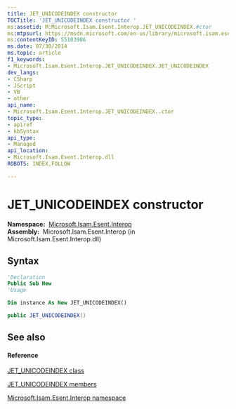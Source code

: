 ```yaml
---
title: JET_UNICODEINDEX constructor 
TOCTitle: 'JET_UNICODEINDEX constructor '
ms:assetid: M:Microsoft.Isam.Esent.Interop.JET_UNICODEINDEX.#ctor
ms:mtpsurl: https://msdn.microsoft.com/en-us/library/microsoft.isam.esent.interop.jet_unicodeindex.jet_unicodeindex(v=EXCHG.10)
ms:contentKeyID: 55103986
ms.date: 07/30/2014
ms.topic: article
f1_keywords:
- Microsoft.Isam.Esent.Interop.JET_UNICODEINDEX.JET_UNICODEINDEX
dev_langs:
- CSharp
- JScript
- VB
- other
api_name: 
- Microsoft.Isam.Esent.Interop.JET_UNICODEINDEX..ctor
topic_type: 
- apiref
- kbSyntax
api_type: 
- Managed
api_location: 
- Microsoft.Isam.Esent.Interop.dll
ROBOTS: INDEX,FOLLOW

---
```


# JET_UNICODEINDEX constructor

**Namespace:**  [Microsoft.Isam.Esent.Interop](hh596136\(v=exchg.10\).md)  
**Assembly:**  Microsoft.Isam.Esent.Interop (in Microsoft.Isam.Esent.Interop.dll)

## Syntax

``` vb
'Declaration
Public Sub New
'Usage

Dim instance As New JET_UNICODEINDEX()
```

``` csharp
public JET_UNICODEINDEX()
```

## See also

#### Reference

[JET_UNICODEINDEX class](dn351106\(v=exchg.10\).md)

[JET_UNICODEINDEX members](dn351131\(v=exchg.10\).md)

[Microsoft.Isam.Esent.Interop namespace](hh596136\(v=exchg.10\).md)

